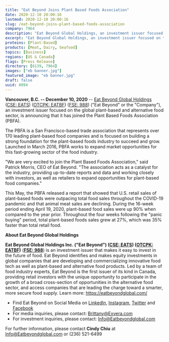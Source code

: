 ```yaml
---
title: "Eat Beyond Joins Plant Based Foods Association"
date: 2020-12-10 20:00:16
lastmod: 2020-12-10 20:00:16
slug: /eat-beyond-joins-plant-based-foods-association
company: 7964
description: "Eat Beyond Global Holdings, an investment issuer focused on the global plant-based and alternative food sector, is announcing that it has joined the Plant Based Foods Association (PBFA). The PBFA is a San Francisco-based trade association that represents over 170 leading plant-based food companies and is focused on building a strong foundation for the plant-based foods industry to succeed and grow. Launched in March 2016, PBFA works to expand market opportunities for this fast-growing sector of the food industry."
excerpt: "Eat Beyond Global Holdings, an investment issuer focused on the global plant-based and alternative food sector, is announcing that it has joined the Plant Based Foods Association (PBFA). The PBFA is a San Francisco-based trade association that represents over 170 leading plant-based food companies and is focused on building a strong foundation for the plant-based foods industry to succeed and grow. Launched in March 2016, PBFA works to expand market opportunities for this fast-growing sector of the food industry."
proteins: [Plant-Based]
products: [Meat, Dairy, Seafood]
topics: [Business]
regions: [US & Canada]
flags: [Press Release]
directory: [6139, 7964]
images: ["eb banner.jpg"]
featured_image: "eb banner.jpg"
draft: false
uuid: 8094
---
```

**Vancouver, B.C. -- December 10, 2020** -- [Eat Beyond Global
Holdings](https://eatbeyondglobal.com/) ([CSE:
EATS](https://thecse.com/en/listings/diversified-industries/eat-beyond-global-holdings-inc))
([OTCPK: EATBF](https://www.otcmarkets.com/stock/EATBF/overview)) ([FSE:
988](https://www.boerse-frankfurt.de/equity/eat-beyond-global-hldgs))
("Eat Beyond" or the "Company"), an investment issuer focused on the
global plant-based and alternative food sector, is announcing that it
has joined the Plant Based Foods Association (PBFA).

The PBFA is a San Francisco-based trade association that represents over
170 leading plant-based food companies and is focused on building a
strong foundation for the plant-based foods industry to succeed and
grow. Launched in March 2016, PBFA works to expand market opportunities
for this fast-growing sector of the food industry.

"We are very excited to join the Plant Based Foods Association," said
Patrick Morris, CEO of Eat Beyond. "The association acts as a catalyst
for the industry, providing up-to-date reports and data and working
closely with investors, as well as retailers to expand opportunities for
plant-based food companies."

This May, the PBFA released a report that showed that U.S. retail sales
of plant-based foods were outpacing total food sales throughout the
COVID-19 pandemic and that animal meat sales are declining. During the
16-week period ending April 19, 2020, plant-based food sales were up 90%
when compared to the year prior. Throughout the four weeks following the
"panic buying" period, total plant-based foods sales grew at 27%, which
was 35% faster than total retail food.

**About Eat Beyond Global Holdings**

**Eat Beyond Global Holdings Inc. ("Eat Beyond") ([CSE:
EATS](https://thecse.com/en/listings/diversified-industries/eat-beyond-global-holdings-inc))
([OTCPK: EATBF](https://www.otcmarkets.com/stock/EATBF/overview))**
(**[FSE:
988](https://www.boerse-frankfurt.de/equity/eat-beyond-global-hldgs)**)
is an investment issuer that makes it easy to invest in the future of
food. Eat Beyond identifies and makes equity investments in global
companies that are developing and commercializing innovative food tech
as well as plant-based and alternative food products. Led by a team of
food industry experts, Eat Beyond is the first issuer of its kind in
Canada, providing retail investors with the unique opportunity to
participate in the growth of a broad cross-section of opportunities in
the alternative food sector, and access companies that are leading the
charge toward a smarter, more secure food supply. Learn more:
<https://eatbeyondglobal.com/>

-   Find Eat Beyond on Social Media on
    [LinkedIn](https://www.linkedin.com/company/eat-beyond-global-holdings),
    [Instagram](https://www.instagram.com/eatbeyondglobal/),
    [Twitter](http://twitter.com/eatbeyondglobal) and
    [Facebook](https://www.facebook.com/eatbeyondglobal)
-   For media inquiries, please contact: <Brittany@Exvera.com>
-   For investment inquiries, please contact:
    [I](mailto:Info@Eatbeyondglobal.com)[nfo@Eatbeyondglobal.com](mailto:Info@Eatbeyondglobal.com)

For further information, please contact **Cindy Chiu** at
<Info@Eatbeyondglobal.com> or (236) 521-6499

